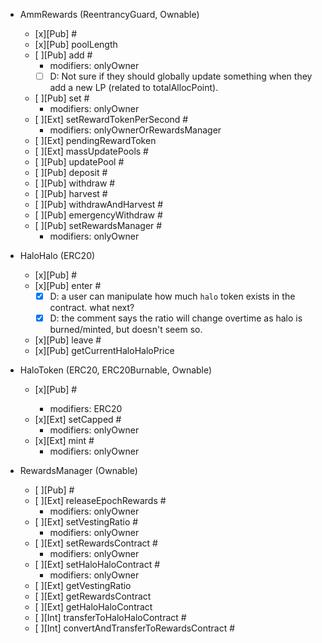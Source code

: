  +  AmmRewards (ReentrancyGuard, Ownable)
    - [x][Pub] <Constructor> #
    - [x][Pub] poolLength
    - [ ][Pub] add #
       - modifiers: onlyOwner
       - [ ] D: Not sure if they should globally update something when they add a new LP (related to totalAllocPoint).
    - [ ][Pub] set #
       - modifiers: onlyOwner
    - [ ][Ext] setRewardTokenPerSecond #
       - modifiers: onlyOwnerOrRewardsManager
    - [ ][Ext] pendingRewardToken
    - [ ][Ext] massUpdatePools #
    - [ ][Pub] updatePool #
    - [ ][Pub] deposit #
    - [ ][Pub] withdraw #
    - [ ][Pub] harvest #
    - [ ][Pub] withdrawAndHarvest #
    - [ ][Pub] emergencyWithdraw #
    - [ ][Pub] setRewardsManager #
       - modifiers: onlyOwner

 +  HaloHalo (ERC20)
    - [x][Pub] <Constructor> #
    - [x][Pub] enter #
      - [x] D: a user can manipulate how much `halo` token exists in the contract. what next?
      - [x] D: the comment says the ratio will change overtime as halo is burned/minted, but doesn't seem so.
    - [x][Pub] leave #
    - [x][Pub] getCurrentHaloHaloPrice

 +  HaloToken (ERC20, ERC20Burnable, Ownable)
    - [x][Pub] <Constructor> #
       - modifiers: ERC20
    - [x][Ext] setCapped #
       - modifiers: onlyOwner
    - [x][Ext] mint #
       - modifiers: onlyOwner

 +  RewardsManager (Ownable)
    - [ ][Pub] <Constructor> #
    - [ ][Ext] releaseEpochRewards #
       - modifiers: onlyOwner
    - [ ][Ext] setVestingRatio #
       - modifiers: onlyOwner
    - [ ][Ext] setRewardsContract #
       - modifiers: onlyOwner
    - [ ][Ext] setHaloHaloContract #
       - modifiers: onlyOwner
    - [ ][Ext] getVestingRatio
    - [ ][Ext] getRewardsContract
    - [ ][Ext] getHaloHaloContract
    - [ ][Int] transferToHaloHaloContract #
    - [ ][Int] convertAndTransferToRewardsContract #